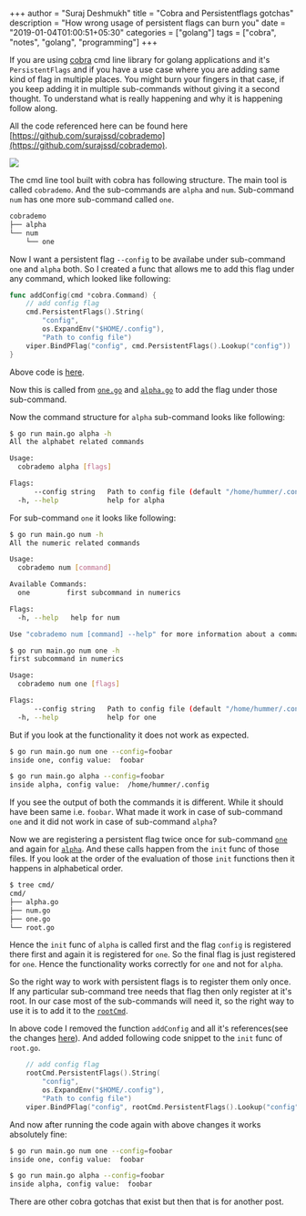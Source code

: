 +++
author = "Suraj Deshmukh"
title = "Cobra and Persistentflags gotchas"
description = "How wrong usage of persistent flags can burn you"
date = "2019-01-04T01:00:51+05:30"
categories = ["golang"]
tags = ["cobra", "notes", "golang", "programming"]
+++

If you are using [cobra](https://github.com/spf13/cobra) cmd line library for golang applications and it's `PersistentFlags` and if you have a use case where you are adding same kind of flag in multiple places. You might burn your fingers in that case, if you keep adding it in multiple sub-commands without giving it a second thought. To understand what is really happening and why it is happening follow along.

All the code referenced here can be found here [https://github.com/surajssd/cobrademo](https://github.com/surajssd/cobrademo).

![](/images/cobra-persistent-flag/cobra.png "")

The cmd line tool built with cobra has following structure. The main tool is called `cobrademo`. And the sub-commands are `alpha` and `num`. Sub-command `num` has one more sub-command called `one`.

```bash
cobrademo
├── alpha
└── num
    └── one
```

Now I want a persistent flag `--config` to be availabe under sub-command `one` and `alpha` both. So I created a func that allows me to add this flag under any command, which looked like following:

```go
func addConfig(cmd *cobra.Command) {
	// add config flag
	cmd.PersistentFlags().String(
		"config",
		os.ExpandEnv("$HOME/.config"),
		"Path to config file")
	viper.BindPFlag("config", cmd.PersistentFlags().Lookup("config"))
}
```

Above code is [here](https://github.com/surajssd/cobrademo/blob/26122e97d841bb1545d19bac6ce11110413803ec/cmd/root.go#L29-L36).

Now this is called from [`one.go`](https://github.com/surajssd/cobrademo/blob/26122e97d841bb1545d19bac6ce11110413803ec/cmd/one.go#L18) and [`alpha.go`](https://github.com/surajssd/cobrademo/blob/26122e97d841bb1545d19bac6ce11110413803ec/cmd/alpha.go#L18) to add the flag under those sub-command. 

Now the command structure for `alpha` sub-command looks like following:

```bash
$ go run main.go alpha -h
All the alphabet related commands

Usage:
  cobrademo alpha [flags]

Flags:
      --config string   Path to config file (default "/home/hummer/.config")
  -h, --help            help for alpha

```

For sub-command `one` it looks like following:

```bash
$ go run main.go num -h
All the numeric related commands

Usage:
  cobrademo num [command]

Available Commands:
  one         first subcommand in numerics

Flags:
  -h, --help   help for num

Use "cobrademo num [command] --help" for more information about a command.
```
```bash
$ go run main.go num one -h
first subcommand in numerics

Usage:
  cobrademo num one [flags]

Flags:
      --config string   Path to config file (default "/home/hummer/.config")
  -h, --help            help for one
```


But if you look at the functionality it does not work as expected.

```bash
$ go run main.go num one --config=foobar
inside one, config value:  foobar

$ go run main.go alpha --config=foobar
inside alpha, config value:  /home/hummer/.config
```

If you see the output of both the commands it is different. While it should have been same i.e. `foobar`. What made it work in case of sub-command `one` and it did not work in case of sub-command `alpha`?

Now we are registering a persistent flag twice once for sub-command [`one`](https://github.com/surajssd/cobrademo/blob/26122e97d841bb1545d19bac6ce11110413803ec/cmd/one.go#L16-L19) and again for [`alpha`](https://github.com/surajssd/cobrademo/blob/26122e97d841bb1545d19bac6ce11110413803ec/cmd/alpha.go#L16-L19). And these calls happen from the `init` func of those files. If you look at the order of the evaluation of those `init` functions then it happens in alphabetical order.

```bash
$ tree cmd/
cmd/
├── alpha.go
├── num.go
├── one.go
└── root.go
```


Hence the `init` func of `alpha` is called first and the flag `config` is registered there first and again it is registered for `one`. So the final flag is just registered for `one`. Hence the functionality works correctly for `one` and not for `alpha`.

So the right way to work with persistent flags is to register them only once. If any particular sub-command tree needs that flag then only register at it's root. In our case most of the sub-commands will need it, so the right way to use it is to add it to the [`rootCmd`](https://github.com/surajssd/cobrademo/blob/ab3fe4d7ecec26ca5c02cffa861941708f89a5de/cmd/root.go#L10-L13).

In above code I removed the function `addConfig` and all it's references(see the changes [here](https://github.com/surajssd/cobrademo/commit/ab3fe4d7ecec26ca5c02cffa861941708f89a5de)). And added following code snippet to the `init` func of `root.go`.

```go
	// add config flag
	rootCmd.PersistentFlags().String(
		"config",
		os.ExpandEnv("$HOME/.config"),
		"Path to config file")
	viper.BindPFlag("config", rootCmd.PersistentFlags().Lookup("config"))
```

And now after running the code again with above changes it works absolutely fine:

```bash
$ go run main.go num one --config=foobar
inside one, config value:  foobar

$ go run main.go alpha --config=foobar
inside alpha, config value:  foobar
```

There are other cobra gotchas that exist but then that is for another post.
